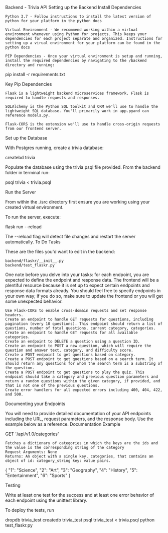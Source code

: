 Backend - Trivia API
Setting up the Backend
Install Dependencies

    Python 3.7 - Follow instructions to install the latest version of python for your platform in the python docs

    Virtual Environment - We recommend working within a virtual environment whenever using Python for projects. This keeps your dependencies for each project separate and organized. Instructions for setting up a virual environment for your platform can be found in the python docs

    PIP Dependencies - Once your virtual environment is setup and running, install the required dependencies by navigating to the /backend directory and running:

pip install -r requirements.txt

Key Pip Dependencies

    Flask is a lightweight backend microservices framework. Flask is required to handle requests and responses.

    SQLAlchemy is the Python SQL toolkit and ORM we'll use to handle the lightweight SQL database. You'll primarily work in app.pyand can reference models.py.

    Flask-CORS is the extension we'll use to handle cross-origin requests from our frontend server.

Set up the Database

With Postgres running, create a trivia database:

createbd trivia

Populate the database using the trivia.psql file provided. From the backend folder in terminal run:

psql trivia < trivia.psql

Run the Server

From within the ./src directory first ensure you are working using your created virtual environment.

To run the server, execute:

flask run --reload

The --reload flag will detect file changes and restart the server automatically.
To Do Tasks

These are the files you'd want to edit in the backend:

    backend/flaskr/__init__.py
    backend/test_flaskr.py

One note before you delve into your tasks: for each endpoint, you are expected to define the endpoint and response data. The frontend will be a plentiful resource because it is set up to expect certain endpoints and response data formats already. You should feel free to specify endpoints in your own way; if you do so, make sure to update the frontend or you will get some unexpected behavior.

    Use Flask-CORS to enable cross-domain requests and set response headers.
    Create an endpoint to handle GET requests for questions, including pagination (every 10 questions). This endpoint should return a list of questions, number of total questions, current category, categories.
    Create an endpoint to handle GET requests for all available categories.
    Create an endpoint to DELETE a question using a question ID.
    Create an endpoint to POST a new question, which will require the question and answer text, category, and difficulty score.
    Create a POST endpoint to get questions based on category.
    Create a POST endpoint to get questions based on a search term. It should return any questions for whom the search term is a substring of the question.
    Create a POST endpoint to get questions to play the quiz. This endpoint should take a category and previous question parameters and return a random questions within the given category, if provided, and that is not one of the previous questions.
    Create error handlers for all expected errors including 400, 404, 422, and 500.

Documenting your Endpoints

You will need to provide detailed documentation of your API endpoints including the URL, request parameters, and the response body. Use the example below as a reference.
Documentation Example

GET '/api/v1.0/categories'

    Fetches a dictionary of categories in which the keys are the ids and the value is the corresponding string of the category
    Request Arguments: None
    Returns: An object with a single key, categories, that contains an object of id: category_string key: value pairs.

{
  "1": "Science",
  "2": "Art",
  "3": "Geography",
  "4": "History",
  "5": "Entertainment",
  "6": "Sports"
}

Testing

Write at least one test for the success and at least one error behavior of each endpoint using the unittest library.

To deploy the tests, run

dropdb trivia_test
createdb trivia_test
psql trivia_test < trivia.psql
python test_flaskr.py
